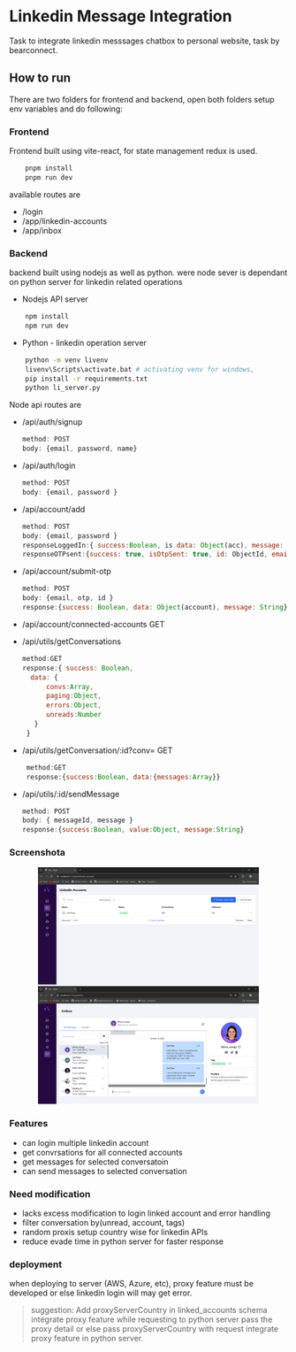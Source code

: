 
# Linkedin Message Integration 
Task to integrate linkedin messsages chatbox to personal website, task by bearconnect.

## How to run
There are two folders for frontend and backend, open both folders setup env variables and do following:

### Frontend
Frontend built using vite-react, for state management redux is used.

```bash
    pnpm install
    pnpm run dev
```
available routes are
* /login
* /app/linkedin-accounts 
* /app/inbox 

### Backend
backend built using nodejs as well as python. were node sever is dependant on python server for linkedin related operations

* Nodejs API server
```bash
    npm install
    npm run dev
```
* Python - linkedin operation server
```bash
    python -m venv livenv
    livenv\Scripts\activate.bat # activating venv for windows,
    pip install -r requirements.txt 
    python li_server.py
```
Node api routes are 
* /api/auth/signup 
  ```js
  method: POST 
  body: {email, password, name}
  ```
* /api/auth/login
  ```js
  method: POST 
  body: {email, password }
  ```
* /api/account/add 
  ```js
  method: POST 
  body: {email, password }
  responseLoggedIn:{ success:Boolean, is data: Object(acc), message: "Linked_accounts Document is created" }
  responseOTPsent:{success: true, isOtpSent: true, id: ObjectId, email:String}
  ```
* /api/account/submit-otp 
  ```js
  method: POST 
  body: {email, otp, id }
  response:{success: Boolean, data: Object(account), message: String}
  ```
* /api/account/connected-accounts GET

* /api/utils/getConversations
  ```js
  method:GET
  response:{ success: Boolean, 
    data: { 
        convs:Array, 
        paging:Object, 
        errors:Object, 
        unreads:Number 
     } 
   }
  ```
* /api/utils/getConversation/:id?conv= GET
  ```js
   method:GET
   response:{success:Boolean, data:{messages:Array}}
  ```
* /api/utils/:id/sendMessage
  ```js
  method: POST 
  body: { messageId, message }
  response:{success:Boolean, value:Object, message:String}
  ```

### Screenshota
<div align="center">
  <div>
    <img src="./screenshots/accounts.png" alt="Connected Accounts" width="400px"></img>
    <img src="./screenshots/inbox.png" alt="Unibox" width="400px" ></img>
  </div>
</div>

### Features
 * can login multiple linkedin account
 * get convrsations for all connected accounts
 * get messages for selected conversatoin
 * can send messages to selected conversation

### Need modification
 * lacks excess modification to login linked account and error handling
 * filter conversation by(unread, account, tags)  
 * random proxis setup country wise for linkedin APIs 
 * reduce evade time in python server for faster response
 
### deployment
when deploying to server (AWS, Azure, etc), proxy feature must be developed or else linkedin login will may get error.
> suggestion: Add proxyServerCountry in linked_accounts schema integrate proxy feature while requesting to python server pass the proxy detail or else pass proxyServerCountry with request integrate proxy feature in python server.
